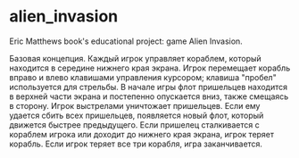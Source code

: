 # alien_invasion
Eric Matthews book's educational project: game Alien Invasion.

Базовая концепция.
Каждый игрок управляет кораблем, который находится в середине нижнего края экрана. 
Игрок перемещает корабль вправо и влево клавишами управления курсором; клавиша "пробел" 
используется для стрельбы. 
В начале игры флот пришельцев находится в верхней части экрана и постепенно 
опускается вниз, также смещаясь в сторону. Игрок выстрелами уничтожает пришельцев. 
Если ему удается сбить всех пришельцев, появляется новый флот, который движется быстрее предыдущего.
Если пришелец сталкивается с кораблем игрока или доходит до нижнего края экрана, игрок теряет корабль.
Если игрок теряет все три корабля, игра заканчивается.
